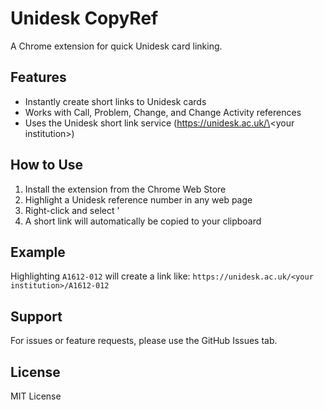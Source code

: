 # Unidesk CopyRef

A Chrome extension for quick Unidesk card linking.

## Features

- Instantly create short links to Unidesk cards
- Works with Call, Problem, Change, and Change Activity references
- Uses the Unidesk short link service (https://unidesk.ac.uk/\<your institution\>)

## How to Use

1. Install the extension from the Chrome Web Store
2. Highlight a Unidesk reference number in any web page
3. Right-click and select '
3. A short link will automatically be copied to your clipboard

## Example

Highlighting `A1612-012` will create a link like: `https://unidesk.ac.uk/<your institution>/A1612-012`

## Support

For issues or feature requests, please use the GitHub Issues tab.

## License

MIT License

